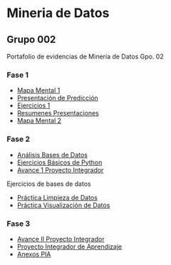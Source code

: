 # Mineria de Datos
## Grupo 002
Portafolio de evidencias de Minería de Datos Gpo. 02
### Fase 1
- [Mapa Mental 1](https://github.com/1887860ramonctro/Mineria_de_Datos/blob/master/MapaMental_1_1887860.pdf.pdf)
- [Presentación de Predicción](https://github.com/melslzr/Mineria-de-datos/blob/master/Presentacion_Prediccion_002.pdf)
- [Ejercicios 1](https://github.com/Ragres/Mineria-de-datos-FCFM/blob/master/Laboratorio%201%20MD%20(1).ipynb)
- [Resumenes Presentaciones](https://github.com/1887860ramonctro/Mineria_de_Datos/blob/master/Resumenes_1887860.pdf)
- [Mapa Mental 2](https://github.com/1887860ramonctro/Mineria_de_Datos/blob/master/MapaMental_2_1887860.pdf)
### Fase 2
- [Análisis Bases de Datos](https://github.com/1887860ramonctro/Mineria_de_Datos/blob/master/AnalisisBD_1887860.pdf)
- [Ejercicios Básicos de Python](https://github.com/1887860ramonctro/Mineria_de_Datos/blob/master/Ejercicios_Basicos_Python_1887860.ipynb)
- [Avance 1 Proyecto Integrador](https://github.com/1887860ramonctro/Mineria_de_Datos/blob/master/Avance1_PIA_04_Gpo002.pdf)

Ejercicios de bases de datos
- [Práctica Limpieza de Datos](https://github.com/1887860ramonctro/Mineria_de_Datos/blob/master/Practica_1_Limpieza.ipynb)
- [Práctica Visualización de Datos](https://github.com/Ragres/Mineria-de-datos-FCFM/blob/master/Ejercicio_Visualizacio%CC%81n_Equipo4.ipynb)
### Fase 3
- [Avance II Proyecto Integrador](https://github.com/1887860ramonctro/Mineria_de_Datos/blob/master/AvancePIA_II_002_Equipo4.ipynb)
- [Proyecto Integrador de Aprendizaje](https://github.com/SabinaCastillo/Mineria-002/blob/master/PIA/PIA_Equipo%204_Gpo2.pdf?fbclid=IwAR1hg27danHW8pM25iCTOVho5Nx3SdmHNjP_EQLpZY3EV4HDdR3ly_K_vAU)
- [Anexos PIA](https://github.com/SabinaCastillo/Mineria-002/tree/master/PIA)
